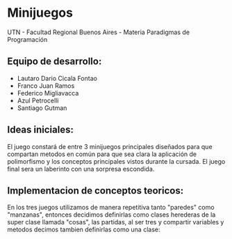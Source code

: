 #  Minijuegos

UTN - Facultad Regional Buenos Aires - Materia Paradigmas de Programación

## Equipo de desarrollo: 

- Lautaro Dario Cicala Fontao
- Franco Juan Ramos
- Federico Migliavacca
- Azul Petrocelli
- Santiago Gutman
 

## Ideas iniciales:
El juego constará de entre 3 minijuegos principales diseñados para que compartan metodos en común para que sea clara la 
aplicación de polimorfismo y los conceptos principales vistos durante la cursada. El juego final sera un laberinto con una sorpresa escondida.

## Implementacion de conceptos teoricos:
En los tres juegos utilizamos de manera repetitiva tanto "paredes" como "manzanas", entonces decidimos definirlas como clases herederas de la super clase llamada "cosas", las partidas, al ser tres y compartir variables y metodos decimos tambien definirlas como una clase:

